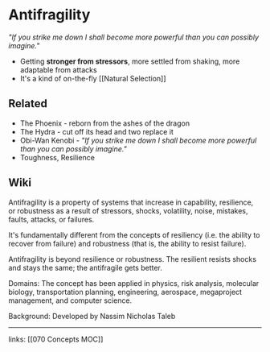 # Antifragility
*"If you strike me down I shall become more powerful than you can possibly imagine."* 
- Getting **stronger from stressors**, more settled from shaking, more adaptable from attacks
- It's a kind of on-the-fly [[Natural Selection]] 

## Related
- The Phoenix - reborn from the ashes of the dragon
- The Hydra - cut off its head and two replace it
- Obi-Wan Kenobi - *"If you strike me down I shall become more powerful than you can possibly imagine."*
- Toughness, Resilience

## Wiki
Antifragility is a property of systems that increase in capability, resilience, or robustness as a result of stressors, shocks, volatility, noise, mistakes, faults, attacks, or failures. 

It's fundamentally different from the concepts of resiliency (i.e. the ability to recover from failure) and robustness (that is, the ability to resist failure). 

Antifragility is beyond resilience or robustness. The resilient resists shocks and stays the same; the antifragile gets better.

Domains: The concept has been applied in physics, risk analysis, molecular biology, transportation planning, engineering, aerospace, megaproject management, and computer science.

Background: Developed by Nassim Nicholas Taleb

---
links: [[070 Concepts MOC]]

